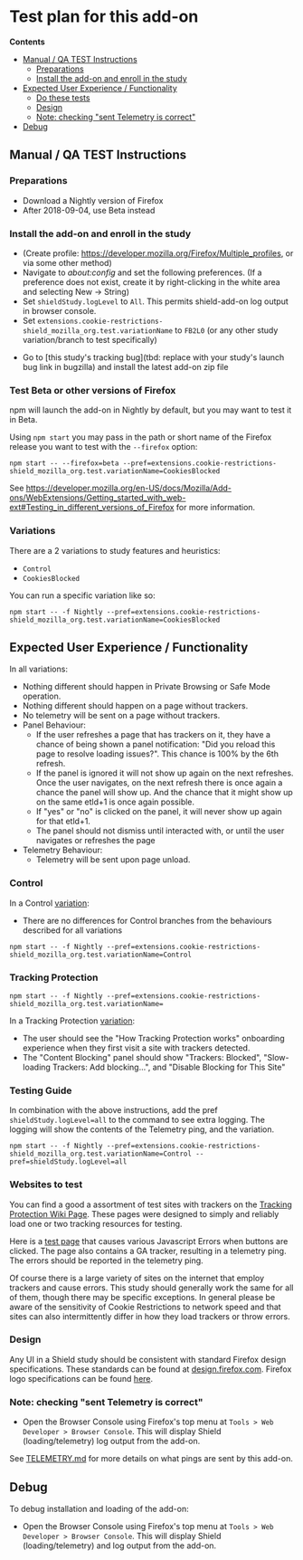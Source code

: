 # Test plan for this add-on

<!-- START doctoc generated TOC please keep comment here to allow auto update -->

<!-- DON'T EDIT THIS SECTION, INSTEAD RE-RUN doctoc TO UPDATE -->

**Contents**

* [Manual / QA TEST Instructions](#manual--qa-test-instructions)
  * [Preparations](#preparations)
  * [Install the add-on and enroll in the study](#install-the-add-on-and-enroll-in-the-study)
* [Expected User Experience / Functionality](#expected-user-experience--functionality)
  * [Do these tests](#do-these-tests)
  * [Design](#design)
  * [Note: checking "sent Telemetry is correct"](#note-checking-sent-telemetry-is-correct)
* [Debug](#debug)

<!-- END doctoc generated TOC please keep comment here to allow auto update -->

## Manual / QA TEST Instructions

### Preparations

* Download a Nightly version of Firefox
* After 2018-09-04, use Beta instead

### Install the add-on and enroll in the study

* (Create profile: <https://developer.mozilla.org/Firefox/Multiple_profiles>, or via some other method)
* Navigate to _about:config_ and set the following preferences. (If a preference does not exist, create it by right-clicking in the white area and selecting New -> String)
* Set `shieldStudy.logLevel` to `All`. This permits shield-add-on log output in browser console.
* Set `extensions.cookie-restrictions-shield_mozilla_org.test.variationName` to `FB2L0` (or any other study variation/branch to test specifically)
<!-- TODO: create a zip file with this add-on  -->
* Go to [this study's tracking bug](tbd: replace with your study's launch bug link in bugzilla) and install the latest add-on zip file

### Test Beta or other versions of Firefox

npm will launch the add-on in Nightly by default, but you may want to test it in Beta.

Using `npm start` you may pass in the path or short name of the Firefox release you want to test with the `--firefox` option:

```
npm start -- --firefox=beta --pref=extensions.cookie-restrictions-shield_mozilla_org.test.variationName=CookiesBlocked
```

See https://developer.mozilla.org/en-US/docs/Mozilla/Add-ons/WebExtensions/Getting_started_with_web-ext#Testing_in_different_versions_of_Firefox for more information.

### Variations

There are a 2 variations to study features and heuristics:

  * `Control`
  * `CookiesBlocked`

You can run a specific variation like so:

```
npm start -- -f Nightly --pref=extensions.cookie-restrictions-shield_mozilla_org.test.variationName=CookiesBlocked
```

## Expected User Experience / Functionality

In all variations:

  * Nothing different should happen in Private Browsing or Safe Mode operation.
  * Nothing different should happen on a page without trackers.
  * No telemetry will be sent on a page without trackers.
  * Panel Behaviour:
    * If the user refreshes a page that has trackers on it, they have a chance of being shown
      a panel notification: "Did you reload this page to resolve loading issues?". This chance is 100% by the 6th refresh.
    * If the panel is ignored it will not show up again on the next refreshes. Once the user
      navigates, on the next refresh there is once again a chance the panel will show up. And the
      chance that it might show up on the same etld+1 is once again possible.
    * If "yes" or "no" is clicked on the panel, it will never show up again for that etld+1.
    * The panel should not dismiss until interacted with, or until the user navigates or refreshes
      the page
  * Telemetry Behaviour:
    * Telemetry will be sent upon page unload.

    
### Control
In a Control [variation](#variations):

  * There are no differences for Control branches from the behaviours described for all variations

```
npm start -- -f Nightly --pref=extensions.cookie-restrictions-shield_mozilla_org.test.variationName=Control
```

### Tracking Protection

 ```
 npm start -- -f Nightly --pref=extensions.cookie-restrictions-shield_mozilla_org.test.variationName=
 ```

 In a Tracking Protection [variation](#variations):

   * The user should see the "How Tracking Protection works" onboarding experience
     when they first visit a site with trackers detected.
   * The "Content Blocking" panel should show "Trackers: Blocked",
     "Slow-loading Trackers: Add blocking...", and "Disable Blocking for This
     Site"

### Testing Guide

In combination with the above instructions, add the pref `shieldStudy.logLevel=all` to the command to see extra logging. The logging will show the contents of the Telemetry ping, and the variation.

```
npm start -- -f Nightly --pref=extensions.cookie-restrictions-shield_mozilla_org.test.variationName=Control --pref=shieldStudy.logLevel=all
```

### Websites to test

You can find a good a assortment of test sites with trackers on the [Tracking Protection Wiki Page](https://wiki.mozilla.org/Security/Tracking_protection#QA). These pages were designed to simply and reliably load one or two tracking resources for testing.

Here is a [test page](https://mozilla.github.io/FastBlockShield/) that causes various Javascript Errors when buttons are clicked. The page also contains a GA tracker, resulting in a telemetry ping. The errors should be reported in the telemetry ping.

Of course there is a large variety of sites on the internet that employ trackers and cause errors. This study should generally work the same for all of them, though there may be specific exceptions. In general please be aware of the sensitivity of Cookie Restrictions to network speed and that sites can also intermittently differ in how they load trackers or throw errors.

### Design

Any UI in a Shield study should be consistent with standard Firefox design specifications. These standards can be found at [design.firefox.com](https://design.firefox.com/photon/welcome.html). Firefox logo specifications can be found [here](https://design.firefox.com/photon/visuals/product-identity-assets.html).

### Note: checking "sent Telemetry is correct"

* Open the Browser Console using Firefox's top menu at `Tools > Web Developer > Browser Console`. This will display Shield (loading/telemetry) log output from the add-on.

See [TELEMETRY.md](./TELEMETRY.md) for more details on what pings are sent by this add-on.

## Debug

To debug installation and loading of the add-on:

* Open the Browser Console using Firefox's top menu at `Tools > Web Developer > Browser Console`. This will display Shield (loading/telemetry) and log output from the add-on.
